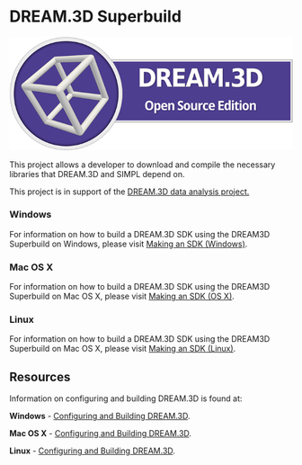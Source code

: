 # DREAM.3D Superbuild #

![](docs/Images/DREAM3D_Splash.png)

This project allows a developer to download and compile the necessary libraries that DREAM.3D and SIMPL depend on.

This project is in support of the [DREAM.3D data analysis project.](http://dream3d.bluequartz.net)

### Windows ###

For information on how to build a DREAM.3D SDK using the DREAM3D Superbuild on Windows, please visit [Making an SDK (Windows)](docs/Making-an-SDK-(Windows).md).

### Mac OS X ###

For information on how to build a DREAM.3D SDK using the DREAM3D Superbuild on Mac OS X, please visit [Making an SDK (OS X)](docs/Making-an-SDK-(OS-X).md).

### Linux ###

For information on how to build a DREAM.3D SDK using the DREAM3D Superbuild on Mac OS X, please visit [Making an SDK (Linux)](docs/Making-an-SDK-(Linux).md).

## Resources ##

Information on configuring and building DREAM.3D is found at:
	
  **Windows** - [Configuring and Building DREAM.3D](https://github.com/BlueQuartzSoftware/DREAM3D/blob/develop/Documentation/ReferenceManual/Developer/Windows_Configuring_and_Building_DREAM3D.md).
  
  **Mac OS X** - [Configuring and Building DREAM.3D](https://github.com/BlueQuartzSoftware/DREAM3D/blob/develop/Documentation/ReferenceManual/Developer/OSX_Configuring_and_Building_DREAM3D.md).
  
  **Linux** - [Configuring and Building DREAM.3D](https://github.com/BlueQuartzSoftware/DREAM3D/blob/develop/Documentation/ReferenceManual/Developer/Linux_Configuring_and_Building_DREAM3D.md).
  